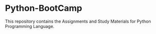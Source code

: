 # Python-BootCamp
This repository contains the Assignments and Study Materials for Python Programming Language.
